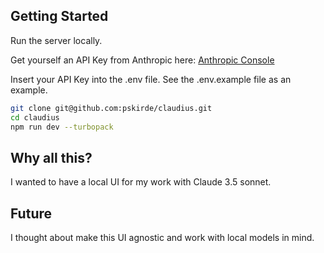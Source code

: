 ## Getting Started

Run the server locally.

Get yourself an API Key from Anthropic here: [Anthropic Console](https://console.anthropic.com/dashboard)

Insert your API Key into the .env file. See the .env.example file as an example.
```bash
git clone git@github.com:pskirde/claudius.git
cd claudius
npm run dev --turbopack
```

## Why all this?

I wanted to have a local UI for my work with Claude 3.5 sonnet.

## Future

I thought about make this UI agnostic and work with local models in mind.
